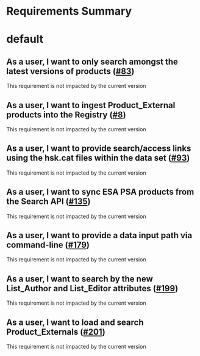 
Requirements Summary
====================

# default

## As a user, I want to only search amongst the latest versions of products ([#83](https://github.com/NASA-PDS/registry-legacy-solr/issues/83)) 


This requirement is not impacted by the current version
## As a user, I want to ingest Product_External products into the Registry ([#8](https://github.com/NASA-PDS/registry-legacy-solr/issues/8)) 


This requirement is not impacted by the current version
## As a user, I want to provide search/access links using the hsk.cat files within the data set ([#93](https://github.com/NASA-PDS/registry-legacy-solr/issues/93)) 


This requirement is not impacted by the current version
## As a user, I want to sync ESA PSA products from the Search API ([#135](https://github.com/NASA-PDS/registry-legacy-solr/issues/135)) 


This requirement is not impacted by the current version
## As a user, I want to provide a data input path via command-line ([#179](https://github.com/NASA-PDS/registry-legacy-solr/issues/179)) 


This requirement is not impacted by the current version
## As a user, I want to search by the new List_Author and List_Editor attributes ([#199](https://github.com/NASA-PDS/registry-legacy-solr/issues/199)) 


This requirement is not impacted by the current version
## As a user, I want to load and search Product_Externals ([#201](https://github.com/NASA-PDS/registry-legacy-solr/issues/201)) 


This requirement is not impacted by the current version